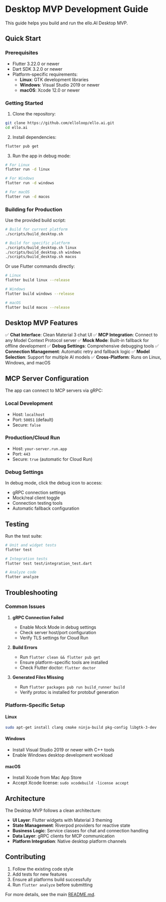 # Desktop MVP Development Guide

This guide helps you build and run the ello.AI Desktop MVP.

## Quick Start

### Prerequisites

- Flutter 3.22.0 or newer
- Dart SDK 3.2.0 or newer
- Platform-specific requirements:
  - **Linux**: GTK development libraries
  - **Windows**: Visual Studio 2019 or newer
  - **macOS**: Xcode 12.0 or newer

### Getting Started

1. Clone the repository:
```bash
git clone https://github.com/elloloop/ello.ai.git
cd ello.ai
```

2. Install dependencies:
```bash
flutter pub get
```

3. Run the app in debug mode:
```bash
# For Linux
flutter run -d linux

# For Windows  
flutter run -d windows

# For macOS
flutter run -d macos
```

### Building for Production

Use the provided build script:

```bash
# Build for current platform
./scripts/build_desktop.sh

# Build for specific platform
./scripts/build_desktop.sh linux
./scripts/build_desktop.sh windows  
./scripts/build_desktop.sh macos
```

Or use Flutter commands directly:

```bash
# Linux
flutter build linux --release

# Windows
flutter build windows --release

# macOS
flutter build macos --release
```

## Desktop MVP Features

✅ **Chat Interface**: Clean Material 3 chat UI
✅ **MCP Integration**: Connect to any Model Context Protocol server
✅ **Mock Mode**: Built-in fallback for offline development
✅ **Debug Settings**: Comprehensive debugging tools
✅ **Connection Management**: Automatic retry and fallback logic
✅ **Model Selection**: Support for multiple AI models
✅ **Cross-Platform**: Runs on Linux, Windows, and macOS

## MCP Server Configuration

The app can connect to MCP servers via gRPC:

### Local Development
- Host: `localhost`
- Port: `50051` (default)
- Secure: `false`

### Production/Cloud Run
- Host: `your-server.run.app`
- Port: `443`
- Secure: `true` (automatic for Cloud Run)

### Debug Settings

In debug mode, click the debug icon to access:
- gRPC connection settings
- Mock/real client toggle
- Connection testing tools
- Automatic fallback configuration

## Testing

Run the test suite:

```bash
# Unit and widget tests
flutter test

# Integration tests
flutter test test/integration_test.dart

# Analyze code
flutter analyze
```

## Troubleshooting

### Common Issues

1. **gRPC Connection Failed**
   - Enable Mock Mode in debug settings
   - Check server host/port configuration
   - Verify TLS settings for Cloud Run

2. **Build Errors**
   - Run `flutter clean && flutter pub get`
   - Ensure platform-specific tools are installed
   - Check Flutter doctor: `flutter doctor`

3. **Generated Files Missing**
   - Run `flutter packages pub run build_runner build`
   - Verify protoc is installed for protobuf generation

### Platform-Specific Setup

#### Linux
```bash
sudo apt-get install clang cmake ninja-build pkg-config libgtk-3-dev
```

#### Windows
- Install Visual Studio 2019 or newer with C++ tools
- Enable Windows desktop development workload

#### macOS
- Install Xcode from Mac App Store
- Accept Xcode license: `sudo xcodebuild -license accept`

## Architecture

The Desktop MVP follows a clean architecture:

- **UI Layer**: Flutter widgets with Material 3 theming
- **State Management**: Riverpod providers for reactive state
- **Business Logic**: Service classes for chat and connection handling
- **Data Layer**: gRPC clients for MCP communication
- **Platform Integration**: Native desktop platform channels

## Contributing

1. Follow the existing code style
2. Add tests for new features
3. Ensure all platforms build successfully
4. Run `flutter analyze` before submitting

For more details, see the main [README.md](../README.md).
